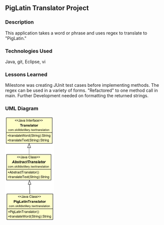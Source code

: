 ## PigLatin Translator Project

### Description

This application takes a word or phrase and uses regex to translate to "PigLatin."

### Technologies Used
Java, git, Eclipse, 	vi

### Lessons Learned
Milestone was creating JUnit test cases before implementing methods.
The regex can be used in a variety of forms. "Refactored" to one method call in main.
Further Development needed on formatting the returned strings.

### UML Diagram
![UML](Translator.png)